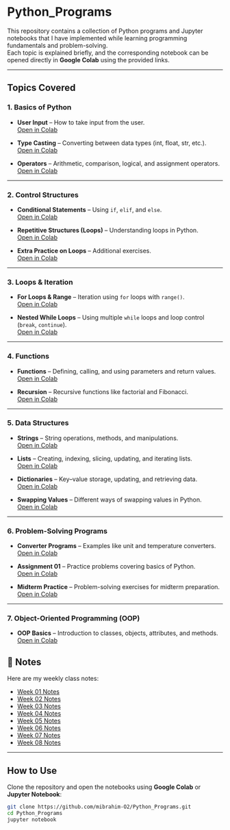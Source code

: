 # Python_Programs

This repository contains a collection of Python programs and Jupyter notebooks that I have implemented while learning programming fundamentals and problem-solving.  
Each topic is explained briefly, and the corresponding notebook can be opened directly in **Google Colab** using the provided links.

---

## Topics Covered

### 1. **Basics of Python**
- **User Input** – How to take input from the user.  
  [Open in Colab](https://colab.research.google.com/github/mibrahim-O2/Python_Programs/blob/main/User_Input.ipynb)  

- **Type Casting** – Converting between data types (int, float, str, etc.).  
  [Open in Colab](https://colab.research.google.com/github/mibrahim-O2/Python_Programs/blob/main/Type_Casting.ipynb)  

- **Operators** – Arithmetic, comparison, logical, and assignment operators.  
  [Open in Colab](https://colab.research.google.com/github/mibrahim-O2/Python_Programs/blob/main/Operators.ipynb)  

---

### 2. **Control Structures**
- **Conditional Statements** – Using `if`, `elif`, and `else`.  
  [Open in Colab](https://colab.research.google.com/github/mibrahim-O2/Python_Programs/blob/main/Control_Structures.ipynb)  

- **Repetitive Structures (Loops)** – Understanding loops in Python.  
  [Open in Colab](https://colab.research.google.com/github/mibrahim-O2/Python_Programs/blob/main/Repititve_Structure.ipynb)  

- **Extra Practice on Loops** – Additional exercises.  
  [Open in Colab](https://colab.research.google.com/github/mibrahim-O2/Python_Programs/blob/main/Repitive_Structure.ipynb)  

---

### 3. **Loops & Iteration**
- **For Loops & Range** – Iteration using `for` loops with `range()`.  
  [Open in Colab](https://colab.research.google.com/github/mibrahim-O2/Python_Programs/blob/main/Range%26ForLoop.ipynb)  

- **Nested While Loops** – Using multiple `while` loops and loop control (`break`, `continue`).  
  [Open in Colab](https://colab.research.google.com/github/mibrahim-O2/Python_Programs/blob/main/Nested_WhileLoop.ipynb)  

---

### 4. **Functions**
- **Functions** – Defining, calling, and using parameters and return values.  
  [Open in Colab](https://colab.research.google.com/github/mibrahim-O2/Python_Programs/blob/main/Functions.ipynb)  

- **Recursion** – Recursive functions like factorial and Fibonacci.  
  [Open in Colab](https://colab.research.google.com/github/mibrahim-O2/Python_Programs/blob/main/Recursion.ipynb)  

---

### 5. **Data Structures**
- **Strings** – String operations, methods, and manipulations.  
  [Open in Colab](https://colab.research.google.com/github/mibrahim-O2/Python_Programs/blob/main/String_Functions.ipynb)  

- **Lists** – Creating, indexing, slicing, updating, and iterating lists.  
  [Open in Colab](https://colab.research.google.com/github/mibrahim-O2/Python_Programs/blob/main/List.ipynb)  

- **Dictionaries** – Key–value storage, updating, and retrieving data.  
  [Open in Colab](https://colab.research.google.com/github/mibrahim-O2/Python_Programs/blob/main/Dictionary.ipynb)  

- **Swapping Values** – Different ways of swapping values in Python.  
  [Open in Colab](https://colab.research.google.com/github/mibrahim-O2/Python_Programs/blob/main/Swapping.ipynb)  

---

### 6. **Problem-Solving Programs**
- **Converter Programs** – Examples like unit and temperature converters.  
  [Open in Colab](https://colab.research.google.com/github/mibrahim-O2/Python_Programs/blob/main/Converter.ipynb)  

- **Assignment 01** – Practice problems covering basics of Python.  
  [Open in Colab](https://colab.research.google.com/github/mibrahim-O2/Python_Programs/blob/main/Assignment01.ipynb)  

- **Midterm Practice** – Problem-solving exercises for midterm preparation.  
  [Open in Colab](https://colab.research.google.com/github/mibrahim-O2/Python_Programs/blob/main/Middterm.ipynb)  

---

### 7. **Object-Oriented Programming (OOP)**
- **OOP Basics** – Introduction to classes, objects, attributes, and methods.  
  [Open in Colab](https://colab.research.google.com/github/mibrahim-O2/Python_Programs/blob/main/OOP.ipynb)  


## 📘 Notes

Here are my weekly class notes:

- [Week 01 Notes](./Notes/Weak_01.pdf)  
- [Week 02 Notes](./Notes/Weak_02.pdf)  
- [Week 03 Notes](./Notes/Weak_03.pdf)  
- [Week 04 Notes](./Notes/Weak_04.pdf)  
- [Week 05 Notes](./Notes/weak_05.pdf)  
- [Week 06 Notes](./Notes/Weak_06.pdf)  
- [Week 07 Notes](./Notes/Weak_07.pdf)  
- [Week 08 Notes](./Notes/Weak_08.pdf)  

---

## How to Use
Clone the repository and open the notebooks using **Google Colab** or **Jupyter Notebook**:

```bash
git clone https://github.com/mibrahim-O2/Python_Programs.git
cd Python_Programs
jupyter notebook
